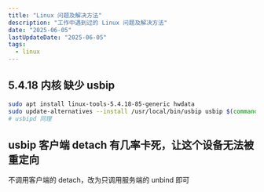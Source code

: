 ```yaml
---
title: "Linux 问题及解决方法"
description: "工作中遇到过的 Linux 问题及解决方法"
date: "2025-06-05"
lastUpdateDate: "2025-06-05"
tags:
  - linux
---
```


## 5.4.18 内核 缺少 usbip

```bash
sudo apt install linux-tools-5.4.18-85-generic hwdata
sudo update-alternatives --install /usr/local/bin/usbip usbip $(command -v ls /usr/lib/linux-tools/*/usbip | tail -n1) 20
# usbipd 同理
```


## usbip 客户端 detach 有几率卡死，让这个设备无法被重定向

不调用客户端的 detach，改为只调用服务端的 unbind 即可
